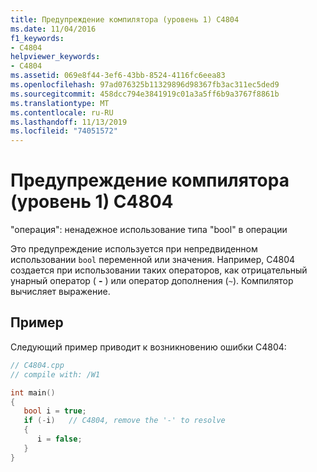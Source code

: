 ```yaml
---
title: Предупреждение компилятора (уровень 1) C4804
ms.date: 11/04/2016
f1_keywords:
- C4804
helpviewer_keywords:
- C4804
ms.assetid: 069e8f44-3ef6-43bb-8524-4116fc6eea83
ms.openlocfilehash: 97ad076325b11329896d98367fb3ac311ec5ded9
ms.sourcegitcommit: 458dcc794e3841919c01a3a5ff6b9a3767f8861b
ms.translationtype: MT
ms.contentlocale: ru-RU
ms.lasthandoff: 11/13/2019
ms.locfileid: "74051572"
---
```

# <a name="compiler-warning-level-1-c4804"></a>Предупреждение компилятора (уровень 1) C4804

"операция": ненадежное использование типа "bool" в операции

Это предупреждение используется при непредвиденном использовании `bool` переменной или значения. Например, C4804 создается при использовании таких операторов, как отрицательный унарный оператор ( **-** ) или оператор дополнения (`~`). Компилятор вычисляет выражение.

## <a name="example"></a>Пример

Следующий пример приводит к возникновению ошибки C4804:

```cpp
// C4804.cpp
// compile with: /W1

int main()
{
   bool i = true;
   if (-i)   // C4804, remove the '-' to resolve
   {
      i = false;
   }
}
```